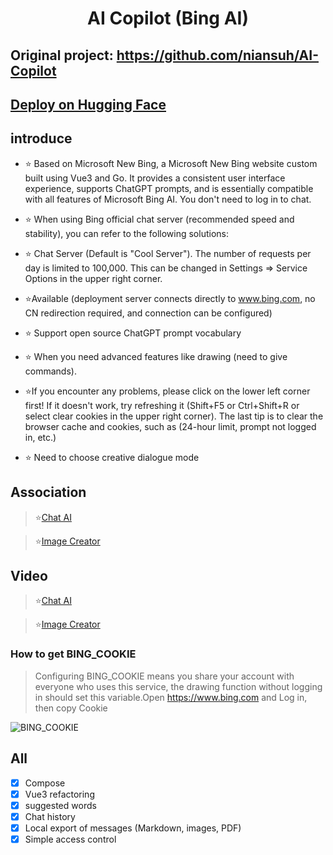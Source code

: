 <h1 align="center">AI Copilot (Bing AI)</h1>

## Original project: https://github.com/niansuh/AI-Copilot

## [Deploy on Hugging Face](https://huggingface.co/login?next=%2Fspaces%2Fniansuh%2Fbingai%3Fduplicate%3Dtrue)

## introduce
- ⭐ Based on Microsoft New Bing, a Microsoft New Bing website custom built using Vue3 and Go. It provides a consistent user interface experience, supports ChatGPT prompts, and is essentially compatible with all features of Microsoft Bing AI. You don't need to log in to chat.

- ⭐ When using Bing official chat server (recommended speed and stability), you can refer to the following solutions:

- ⭐ Chat Server (Default is "Cool Server"). The number of requests per day is limited to 100,000. This can be changed in Settings => Service Options in the upper right corner.

- ⭐Available (deployment server connects directly to www.bing.com, no CN redirection required, and connection can be configured)

- ⭐ Support open source ChatGPT prompt vocabulary

- ⭐ When you need advanced features like drawing (need to give commands).

- ⭐If you encounter any problems, please click on the lower left corner first! If it doesn't work, try refreshing it (Shift+F5 or Ctrl+Shift+R or select clear cookies in the upper right corner). The last tip is to clear the browser cache and cookies, such as (24-hour limit, prompt not logged in, etc.)

- ⭐ Need to choose creative dialogue mode

## Association

>⭐[Chat AI](https://niansuh-bingai.hf.space)

>⭐[Image Creator](https://niansuh-bingai.hf.space/create)

## Video

>⭐[Chat AI](https://onedrive.live.com/embed?resid=750758803F9E18F7%21169&authkey=!AGg5_c6ntyVBk0s)

>⭐[Image Creator](https://onedrive.live.com/embed?resid=750758803F9E18F7%21170&authkey=!AA6KYWKRIIZ2_Ug)

### How to get BING_COOKIE

> Configuring BING_COOKIE means you share your account with everyone who uses this service, the drawing function without logging in should set this variable.Open https://www.bing.com and Log in, then copy Cookie

![BING_COOKIE](https://cdn-uploads.huggingface.co/production/uploads/65126d4afdba96cc3c3e7498/WMjxkZs20Y3UyC2RDyfT3.png)

## All
- [x] Compose
- [x] Vue3 refactoring
- [x] suggested words
- [x] Chat history
- [x] Local export of messages (Markdown, images, PDF)
- [x] Simple access control
